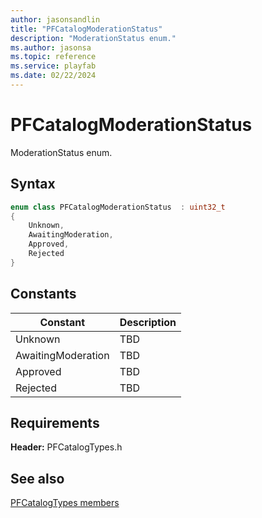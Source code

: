 ```yaml
---
author: jasonsandlin
title: "PFCatalogModerationStatus"
description: "ModerationStatus enum."
ms.author: jasonsa
ms.topic: reference
ms.service: playfab
ms.date: 02/22/2024
---
```


# PFCatalogModerationStatus  

ModerationStatus enum.    

## Syntax  
  
```cpp
enum class PFCatalogModerationStatus  : uint32_t  
{  
    Unknown,  
    AwaitingModeration,  
    Approved,  
    Rejected  
}  
```  
  
## Constants  
  
| Constant | Description |
| --- | --- |
| Unknown | TBD   |  
| AwaitingModeration | TBD   |  
| Approved | TBD   |  
| Rejected | TBD   |  
  
  
## Requirements  
  
**Header:** PFCatalogTypes.h
  
## See also  
[PFCatalogTypes members](../pfcatalogtypes_members.md)  

  
  
